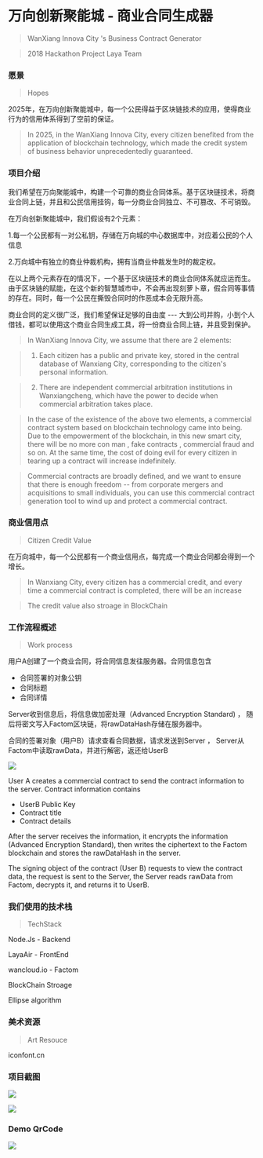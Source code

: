 # 万向创新聚能城 - 商业合同生成器

>  WanXiang Innova City 's Business Contract Generator

>  2018 Hackathon Project Laya Team 



### 愿景

> Hopes

2025年，在万向创新聚能城中，每一个公民得益于区块链技术的应用，使得商业行为的信用体系得到了空前的保证。

> In 2025, in the WanXiang Innova City, every citizen benefited from the application of blockchain technology, which made the credit system of business behavior unprecedentedly guaranteed.


### 项目介绍

我们希望在万向聚能城中，构建一个可靠的商业合同体系。基于区块链技术，将商业合同上链，并且和公民信用挂钩，每一分商业合同独立、不可篡改、不可销毁。

在万向创新聚能城中，我们假设有2个元素：

1.每一个公民都有一对公私钥，存储在万向城的中心数据库中，对应着公民的个人信息

2.万向城中有独立的商业仲裁机构，拥有当商业仲裁发生时的裁定权。

在以上两个元素存在的情况下，一个基于区块链技术的商业合同体系就应运而生。由于区块链的赋能，在这个新的智慧城市中，不会再出现刻萝卜章，假合同等事情的存在。同时，每一个公民在撕毁合同时的作恶成本会无限升高。

商业合同的定义很广泛，我们希望保证足够的自由度 --- 大到公司并购，小到个人借钱，都可以使用这个商业合同生成工具，将一份商业合同上链，并且受到保护。

> In WanXiang Innova City, we assume that there are 2 elements:

> 1. Each citizen has a public and private key, stored in the central database of Wanxiang City, corresponding to the citizen's personal information.

> 2. There are independent commercial arbitration institutions in Wanxiangcheng, which have the power to decide when commercial arbitration takes place.

> In the case of the existence of the above two elements, a commercial contract system based on blockchain technology came into being. Due to the empowerment of the blockchain, in this new smart city, there will be no more con man , fake contracts , commercial fraud and so on. At the same time, the cost of doing evil for every citizen in tearing up a contract will increase indefinitely.

> Commercial contracts are broadly defined, and we want to ensure that there is enough freedom -- from corporate mergers and acquisitions to small individuals, you can use this commercial contract generation tool to wind up and protect a commercial contract.


### 商业信用点

> Citizen Credit Value

在万向城中，每一个公民都有一个商业信用点，每完成一个商业合同都会得到一个增长。

> In Wanxiang City, every citizen has a commercial credit, and every time a commercial contract is completed, there will be an increase

> The credit value also stroage in BlockChain



### 工作流程概述

> Work process


用户A创建了一个商业合同，将合同信息发往服务器。合同信息包含

* 合同签署的对象公钥
* 合同标题
* 合同详情

Server收到信息后，将信息做加密处理（Advanced Encryption Standard) ， 随后将密文写入Factom区块链，将rawDataHash存储在服务器中。

合同的签署对象（用户B）请求查看合同数据，请求发送到Server ， Server从 Factom中读取rawData，并进行解密，返还给UserB

![](http://palu6iv0v.bkt.clouddn.com/UC20180908_235114.png)


User A creates a commercial contract to send the contract information to the server. Contract information contains

* UserB Public Key
* Contract title
* Contract details

After the server receives the information, it encrypts the information (Advanced Encryption Standard), then writes the ciphertext to the Factom blockchain and stores the rawDataHash in the server.

The signing object of the contract (User B) requests to view the contract data, the request is sent to the Server, the Server reads rawData from Factom, decrypts it, and returns it to UserB.



### 我们使用的技术栈

>TechStack

Node.Js - Backend

LayaAir - FrontEnd

wancloud.io -  Factom

BlockChain Stroage

Ellipse algorithm

### 美术资源

> Art Resouce

iconfont.cn



### 项目截图

![](http://palu6iv0v.bkt.clouddn.com/UC20180908_172547.png)

![](http://palu6iv0v.bkt.clouddn.com/UC20180908_182542.png)


### Demo QrCode

![](http://palu6iv0v.bkt.clouddn.com/UC20180909_102921.png)


